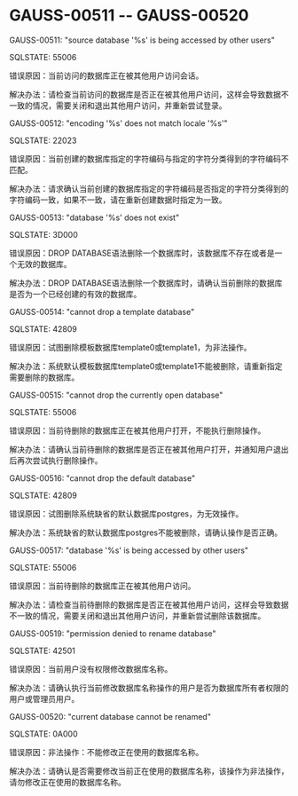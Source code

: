# GAUSS-00511 -- GAUSS-00520<a name="ZH-CN_TOPIC_0302072908"></a>

GAUSS-00511: "source database '%s' is being accessed by other users"

SQLSTATE: 55006

错误原因：当前访问的数据库正在被其他用户访问会话。

解决办法：请检查当前访问的数据库是否正在被其他用户访问，这样会导致数据不一致的情况，需要关闭和退出其他用户访问，并重新尝试登录。

GAUSS-00512: "encoding '%s' does not match locale '%s'"

SQLSTATE: 22023

错误原因：当前创建的数据库指定的字符编码与指定的字符分类得到的字符编码不匹配。

解决办法：请求确认当前创建的数据库指定的字符编码是否指定的字符分类得到的字符编码一致，如果不一致，请在重新创建数据时指定为一致。

GAUSS-00513: "database '%s' does not exist"

SQLSTATE: 3D000

错误原因：DROP DATABASE语法删除一个数据库时，该数据库不存在或者是一个无效的数据库。

解决办法：DROP DATABASE语法删除一个数据库时，请确认当前删除的数据库是否为一个已经创建的有效的数据库。

GAUSS-00514: "cannot drop a template database"

SQLSTATE: 42809

错误原因：试图删除模板数据库template0或template1，为非法操作。

解决办法：系统默认模板数据库template0或template1不能被删除，请重新指定需要删除的数据库。

GAUSS-00515: "cannot drop the currently open database"

SQLSTATE: 55006

错误原因：当前待删除的数据库正在被其他用户打开，不能执行删除操作。

解决办法：请确认当前待删除的数据库是否正在被其他用户打开，并通知用户退出后再次尝试执行删除操作。

GAUSS-00516: "cannot drop the default database"

SQLSTATE: 42809

错误原因：试图删除系统缺省的默认数据库postgres，为无效操作。

解决办法：系统缺省的默认数据库postgres不能被删除，请确认操作是否正确。

GAUSS-00517: "database '%s' is being accessed by other users"

SQLSTATE: 55006

错误原因：当前待删除的数据库正在被其他用户访问。

解决办法：请检查当前待删除的数据库是否正在被其他用户访问，这样会导致数据不一致的情况，需要关闭和退出其他用户访问，并重新尝试删除该数据库。

GAUSS-00519: "permission denied to rename database"

SQLSTATE: 42501

错误原因：当前用户没有权限修改数据库名称。

解决办法：请确认执行当前修改数据库名称操作的用户是否为数据库所有者权限的用户或管理员用户。

GAUSS-00520: "current database cannot be renamed"

SQLSTATE: 0A000

错误原因：非法操作：不能修改正在使用的数据库名称。

解决办法：请确认是否需要修改当前正在使用的数据库名称，该操作为非法操作，请勿修改正在使用的数据库名称。

